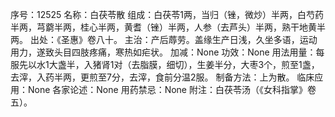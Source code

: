 序号：12525
名称：白茯苓散
组成：白茯苓1两，当归（锉，微炒）半两，白芍药半两，芎藭半两，桂心半两，黄耆（锉）半两，人参（去芦头）半两，熟干地黄半两。
出处：《圣惠》卷八十。
主治：产后蓐劳。盖缘生产日浅，久坐多语，运动用力，遂致头目四肢疼痛，寒热如疟状。
加减：None
功效：None
用法用量：每服先以水1大盏半，入猪肾1对（去脂膜，细切），生姜半分，大枣3个，煎至1盏，去滓，入药半两，更煎至7分，去滓，食前分温2服。
制备方法：上为散。
临床应用：None
各家论述：None
用药禁忌：None
附注：白茯苓汤（《女科指掌》卷五）。
